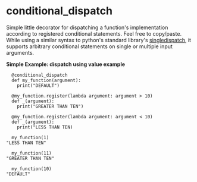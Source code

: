 # conditional_dispatch
Simple little decorator for dispatching a function's implementation according to registered conditional statements. Feel free to copy/paste. While using a similar syntax to python's standard library's [singledispatch](https://docs.python.org/3/library/functools.html#functools.singledispatch), it supports arbitrary conditional statements on single or multiple input arguments. 

**Simple Example: dispatch using value example**
```
  @conditional_dispatch
  def my_function(argument):
    print("DEFAULT")

  @my_function.register(lambda argument: argument > 10)
  def _(argument):
    print("GREATER THAN TEN")

  @my_function.register(lambda argument: argument < 10)
  def _(argument):
    print("LESS THAN TEN)

  my_function(1)
"LESS THAN TEN"

  my_function(11)
"GREATER THAN TEN"

  my_function(10)
"DEFAULT"
```
